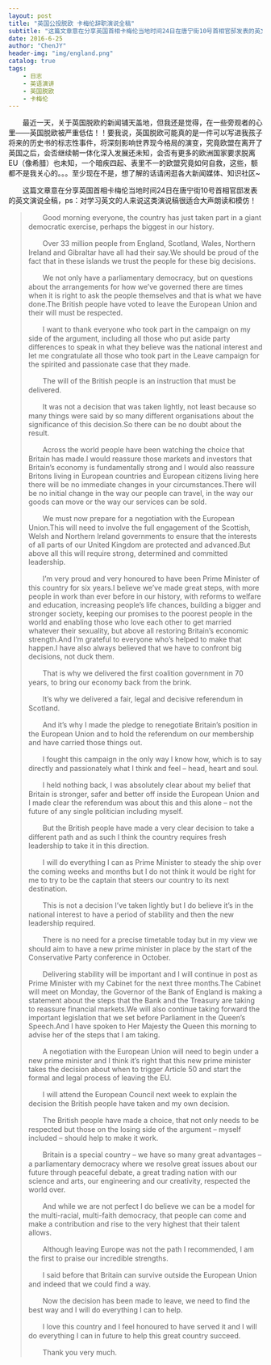 ```yaml
---
layout: post
title: "英国公投脱欧 卡梅伦辞职演说全稿"
subtitle: "这篇文章意在分享英国首相卡梅伦当地时间24日在唐宁街10号首相官邸发表的英文演说全稿，ps：对学习英文的人来说这类演说稿很适合大声朗读和模仿！"
date: 2016-6-25
author: "ChenJY"
header-img: "img/england.png"
catalog: true
tags: 
    - 日志
    - 英语演讲
    - 英国脱欧
    - 卡梅伦
---
```


　　最近一天，关于英国脱欧的新闻铺天盖地，但我还是觉得，在一些旁观者的心里——英国脱欧被严重低估！！要我说，英国脱欧可能真的是一件可以写进我孩子将来的历史书的标志性事件，将深刻影响世界现今格局的演变，究竟欧盟在离开了英国之后，会否继续朝一体化深入发展还未知，会否有更多的欧洲国家要求脱离EU（像希腊）也未知，一个暗疾四起、表里不一的欧盟究竟如何自救，这些，额都不是我关心的。。。至少现在不是，想了解的话请闲逛各大新闻媒体、知识社区~

　　这篇文章意在分享英国首相卡梅伦当地时间24日在唐宁街10号首相官邸发表的英文演说全稿，ps：对学习英文的人来说这类演说稿很适合大声朗读和模仿！

>　　Good morning everyone, the country has just taken part in a giant democratic exercise, perhaps the biggest in our history.
>
>　　Over 33 million people from England, Scotland, Wales, Northern Ireland and Gibraltar have all had their say.We should be proud of the fact that in these islands we trust the people for these big decisions.
>
>　　We not only have a parliamentary democracy, but on questions about the arrangements for how we’ve governed there are times when it is right to ask the people themselves and that is what we have done.The British people have voted to leave the European Union and their will must be respected.
>
>　　I want to thank everyone who took part in the campaign on my side of the argument, including all those who put aside party differences to speak in what they believe was the national interest and let me congratulate all those who took part in the Leave campaign for the spirited and passionate case that they made.
>
>　　The will of the British people is an instruction that must be delivered.
>
>　　It was not a decision that was taken lightly, not least because so many things were said by so many different organisations about the significance of this decision.So there can be no doubt about the result.
>
>　　Across the world people have been watching the choice that Britain has made.I would reassure those markets and investors that Britain’s economy is fundamentally strong and I would also reassure Britons living in European countries and European citizens living here there will be no immediate changes in your circumstances.There will be no initial change in the way our people can travel, in the way our goods can move or the way our services can be sold.
>
>　　We must now prepare for a negotiation with the European Union.This will need to involve the full engagement of the Scottish, Welsh and Northern Ireland governments to ensure that the interests of all parts of our United Kingdom are protected and advanced.But above all this will require strong, determined and committed leadership.
>
>　　I’m very proud and very honoured to have been Prime Minister of this country for six years.I believe we’ve made great steps, with more people in work than ever before in our history, with reforms to welfare and education, increasing people’s life chances, building a bigger and stronger society, keeping our promises to the poorest people in the world and enabling those who love each other to get married whatever their sexuality, but above all restoring Britain’s economic strength.And I’m grateful to everyone who’s helped to make that happen.I have also always believed that we have to confront big decisions, not duck them.
>
>　　That is why we delivered the first coalition government in 70 years, to bring our economy back from the brink.
>
>　　It’s why we delivered a fair, legal and decisive referendum in Scotland.
>
>　　And it’s why I made the pledge to renegotiate Britain’s position in the European Union and to hold the referendum on our membership and have carried those things out.
>
>　　I fought this campaign in the only way I know how, which is to say directly and passionately what I think and feel – head, heart and soul.
>
>　　I held nothing back, I was absolutely clear about my belief that Britain is stronger, safer and better off inside the European Union and I made clear the referendum was about this and this alone – not the future of any single politician including myself.
>
>　　But the British people have made a very clear decision to take a different path and as such I think the country requires fresh leadership to take it in this direction.
>
>　　I will do everything I can as Prime Minister to steady the ship over the coming weeks and months but I do not think it would be right for me to try to be the captain that steers our country to its next destination.
>
>　　This is not a decision I’ve taken lightly but I do believe it’s in the national interest to have a period of stability and then the new leadership required.
>
>　　There is no need for a precise timetable today but in my view we should aim to have a new prime minister in place by the start of the Conservative Party conference in October.
>
>　　Delivering stability will be important and I will continue in post as Prime Minister with my Cabinet for the next three months.The Cabinet will meet on Monday, the Governor of the Bank of England is making a statement about the steps that the Bank and the Treasury are taking to reassure financial markets.We will also continue taking forward the important legislation that we set before Parliament in the Queen’s Speech.And I have spoken to Her Majesty the Queen this morning to advise her of the steps that I am taking.
>
>　　A negotiation with the European Union will need to begin under a new prime minister and I think it’s right that this new prime minister takes the decision about when to trigger Article 50 and start the formal and legal process of leaving the EU.
>
>　　I will attend the European Council next week to explain the decision the British people have taken and my own decision.
>
>　　The British people have made a choice, that not only needs to be respected but those on the losing side of the argument – myself included – should help to make it work.
>
>　　Britain is a special country – we have so many great advantages – a parliamentary democracy where we resolve great issues about our future through peaceful debate, a great trading nation with our science and arts, our engineering and our creativity, respected the world over.
>
>　　And while we are not perfect I do believe we can be a model for the multi-racial, multi-faith democracy, that people can come and make a contribution and rise to the very highest that their talent allows.
>
>　　Although leaving Europe was not the path I recommended, I am the first to praise our incredible strengths.
>
>　　I said before that Britain can survive outside the European Union and indeed that we could find a way.
>
>　　Now the decision has been made to leave, we need to find the best way and I will do everything I can to help.
>
>　　I love this country and I feel honoured to have served it and I will do everything I can in future to help this great country succeed.
>
>　　Thank you very much.